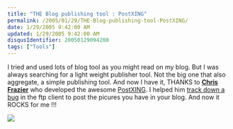 ```yaml
---
title: "THE Blog publishing tool : PostXING"
permalink: /2005/01/29/THE-Blog-publishing-tool-PostXING/
date: 1/29/2005 9:42:00 AM
updated: 1/29/2005 9:42:00 AM
disqusIdentifier: 20050129094200
tags: ["Tools"]
---
```

I tried and used lots of blog tool as you might read on my blog. But I was 
always searching for a light weight publisher tool. Not the big one that also 
aggregate, a simple publishing tool. And now I have it, THANKS to [**Chris 
Frazier**](http://www.chrisfrazier.net/blog/) who developed the awesome [PostXING](http://projectdistributor.net/Releases/Release.aspx?releaseId=80). 
I helped him [track 
down a bug](http://www.chrisfrazier.net/blog/posts/704.aspx) in the ftp client to post the picures you have in your blog. And 
now it ROCKS for me !!!

![](http://membres.lycos.fr/lkempe//PostXing.jpg)
